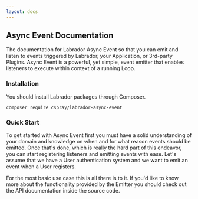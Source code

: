 ```yaml
---
layout: docs
---
```

## Async Event Documentation

The documentation for Labrador Async Event so that you can emit and listen to events triggered by Labrador, 
your Application, or 3rd-party Plugins. Async Event is a powerful, yet simple, event emitter that enables 
listeners to execute within context of a running Loop.


### Installation

You should install Labrador packages through Composer.

```
composer require cspray/labrador-async-event
```

### Quick Start

To get started with Async Event first you must have a solid understanding of your domain and knowledge on 
when and for what reason events should be emitted. Once that's done, which is really the hard part of this 
endeavor, you can start registering listeners and emitting events with ease. Let's assume that we have a 
User authentication system and we want to emit an event when a User registers.

<script src="https://gist.github.com/cspray/994096743ed9960ad05eed443d2032ee.js"></script>

For the most basic use case this is all there is to it. If you'd like to know more about the functionality 
provided by the Emitter you should check out the API documentation inside the source code.
